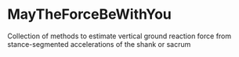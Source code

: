 # MayTheForceBeWithYou
Collection of methods to estimate vertical ground reaction force from stance-segmented accelerations of the shank or sacrum
